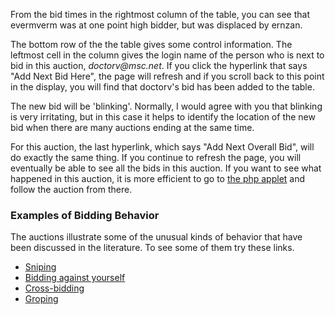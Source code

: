 From the bid times in the rightmost column of the table, you can see
that evermverm was at one point high bidder, but was displaced by
ernzan.
<p>The bottom row of the the table gives some control information.
The leftmost cell in the column gives the login name of the person who
is next to bid in this auction, <em>doctorv@msc.net</em>. If you click the hyperlink that says
"Add Next Bid Here", the page will refresh and if you scroll back to
this point in the display, you will find that doctorv's bid has been
added to the table. <p>The new bid will be 'blinking'. Normally, I
would agree with you that blinking is very irritating, but in this
case it helps to identify the location of the new bid when there are
many auctions ending at the same time.<p>
For this auction, the last hyperlink, which says "Add Next Overall
Bid", will do exactly the same thing.
If you continue to refresh the page, you will eventually be able to
see all the bids in this auction.  If you want to see what happened in
this auction, it is more efficient to go to <a href="ebay.php">the php
applet</a> and
follow the auction from there.
<h3>Examples of Bidding Behavior</h3>
The auctions illustrate some of the unusual kinds of behavior that
have been discussed in the literature. To see some of them try these
links.
<ul>
<li><a href="sniping.php">Sniping</a>
<li><a href="against.php">Bidding against yourself</a>
<li><a href="cross.php">Cross-bidding</a>
<li><a href="groping.php">Groping</a>
